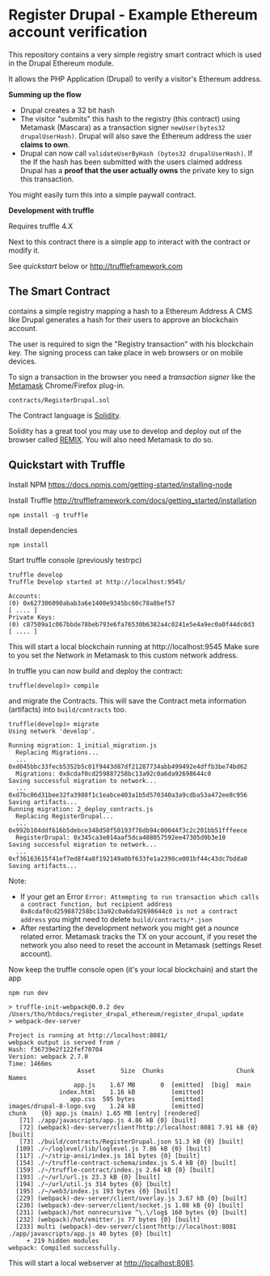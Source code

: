 # Register Drupal - Example Ethereum account verification

This repository contains a very simple registry smart contract which is used in the Drupal Ethereum module. 

It allows the PHP Application (Drupal) to verify a visitor's Ethereum address. 

**Summing up the flow**

* Drupal creates a 32 bit hash
* The visitor "submits" this hash to the registry (this contract) using Metamask (Mascara) as a transaction signer `newUser(bytes32 drupalUserHash)`. Drupal will also save the Ethereum address the user **claims to own**.
* Drupal can now call `validateUserByHash (bytes32 drupalUserHash)`. If the If the hash has been submitted with the users claimed address Drupal has a **proof that the user actually owns** the private key to sign this transaction. 

You might easily turn this into a simple paywall contract. 

**Development with truffle**

Requires truffle 4.X

Next to this contract there is a simple app to interact with the contract or modify it. 

See *quickstart* below or http://truffleframework.com 

## The Smart Contract
contains a simple registry mapping a hash to a Ethereum Address
A CMS like Drupal generates a hash for their users to approve an blockchain account.

The user is required to sign the "Registry transaction" with his blockchain key. The signing process can take place in web browsers or on mobile devices.

To sign a transaction in the browser you need a _transaction signer_ like the [Metamask](https://metamask.io/) Chrome/Firefox plug-in.

```
contracts/RegisterDrupal.sol
```
The Contract language is [Solidity](https://solidity.readthedocs.io/en/develop/).

Solidity has a great tool you may use to develop and deploy out of the browser called [REMIX](http://remix.ethereum.org). You will also need Metamask to do so. 


## Quickstart with Truffle

Install NPM
https://docs.npmjs.com/getting-started/installing-node

Install Truffle
http://truffleframework.com/docs/getting_started/installation

```
npm install -g truffle
```
Install dependencies

```
npm install 
```

Start truffle console (previously testrpc)

```
truffle develop
Truffle Develop started at http://localhost:9545/

Accounts:
(0) 0x627306090abab3a6e1400e9345bc60c78a8bef57
[ .... ]
Private Keys:
(0) c87509a1c067bbde78beb793e6fa76530b6382a4c0241e5e4a9ec0a0f44dc0d3
[ .... ]
```
This will start a local blockchain running at http://localhost:9545
Make sure to you set the Network in Metamask to this custom network address.

In truffle you can now build and deploy the contract:

```
truffle(develop)> compile
``` 

and migrate the Contracts. This will save the Contract meta information (artifacts) into `build/contracts` too.

```
truffle(develop)> migrate
Using network 'develop'.

Running migration: 1_initial_migration.js
  Replacing Migrations...
  ... 0xd045bbc33fecb5352b5c01f9443d87df21287734abb499492e4dffb3be74bd62
  Migrations: 0x8cdaf0cd259887258bc13a92c0a6da92698644c0
Saving successful migration to network...
  ... 0xd7bc86d31bee32fa3988f1c1eabce403a1b5d570340a3a9cdba53a472ee8c956
Saving artifacts...
Running migration: 2_deploy_contracts.js
  Replacing RegisterDrupal...
  ... 0x992b104ddf616b5debce348d50f50193f76db94c00044f3c2c201bb51fffeece
  RegisterDrupal: 0x345ca3e014aaf5dca488057592ee47305d9b3e10
Saving successful migration to network...
  ... 0xf36163615f41ef7ed8f4a8f192149a0bf633fe1a2398ce001bf44c43dc7bdda0
Saving artifacts...
``` 

Note:
* If your get an Error `Error: Attempting to run transaction which calls a contract function, but recipient address 0x8cdaf0cd259887258bc13a92c0a6da92698644c0 is not a contract address` you might need to delete `build/contracts/*.json`
* After restarting the development network you might get a nounce related error. Metamask tracks the TX on your account, if you reset the network you also need to reset the account in Metamask (settings Reset account).

Now keep the truffle console open (it's your local blockchain) and start the app 

```
npm run dev

> truffle-init-webpack@0.0.2 dev /Users/tho/htdocs/register_drupal_ethereum/register_drupal_update
> webpack-dev-server

Project is running at http://localhost:8081/
webpack output is served from /
Hash: f36739e2f122fef70704
Version: webpack 2.7.0
Time: 1466ms
                   Asset       Size  Chunks                    Chunk Names
                  app.js    1.67 MB       0  [emitted]  [big]  main
              index.html    1.16 kB          [emitted]
                 app.css  595 bytes          [emitted]
images/drupal-8-logo.svg    1.24 kB          [emitted]
chunk    {0} app.js (main) 1.65 MB [entry] [rendered]
   [71] ./app/javascripts/app.js 4.86 kB {0} [built]
   [72] (webpack)-dev-server/client?http://localhost:8081 7.91 kB {0} [built]
   [73] ./build/contracts/RegisterDrupal.json 51.3 kB {0} [built]
  [109] ./~/loglevel/lib/loglevel.js 7.86 kB {0} [built]
  [117] ./~/strip-ansi/index.js 161 bytes {0} [built]
  [154] ./~/truffle-contract-schema/index.js 5.4 kB {0} [built]
  [159] ./~/truffle-contract/index.js 2.64 kB {0} [built]
  [193] ./~/url/url.js 23.3 kB {0} [built]
  [194] ./~/url/util.js 314 bytes {0} [built]
  [195] ./~/web3/index.js 193 bytes {0} [built]
  [229] (webpack)-dev-server/client/overlay.js 3.67 kB {0} [built]
  [230] (webpack)-dev-server/client/socket.js 1.08 kB {0} [built]
  [231] (webpack)/hot nonrecursive ^\.\/log$ 160 bytes {0} [built]
  [232] (webpack)/hot/emitter.js 77 bytes {0} [built]
  [233] multi (webpack)-dev-server/client?http://localhost:8081 ./app/javascripts/app.js 40 bytes {0} [built]
     + 219 hidden modules
webpack: Compiled successfully.
```
This will start a local webserver at [http://localhost:8081](http://localhost:8081).
